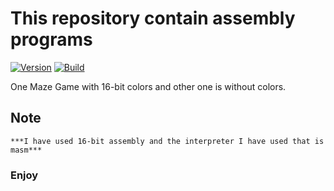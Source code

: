 # This repository contain assembly programs
[![Version](https://img.shields.io/badge/Assembly-16--bit-green.svg)]()
[![Build](https://img.shields.io/badge/masm-intel-red.svg)]()

One Maze Game with 16-bit colors and other one is without colors.

## Note
    ***I have used 16-bit assembly and the interpreter I have used that is masm***

### Enjoy